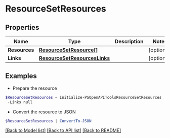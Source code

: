 # ResourceSetResources
## Properties

Name | Type | Description | Notes
------------ | ------------- | ------------- | -------------
**Resources** | [**ResourceSetResource[]**](ResourceSetResource.md) |  | [optional] 
**Links** | [**ResourceSetResourcesLinks**](ResourceSetResourcesLinks.md) |  | [optional] 

## Examples

- Prepare the resource
```powershell
$ResourceSetResources = Initialize-PSOpenAPIToolsResourceSetResources  -Resources null `
 -Links null
```

- Convert the resource to JSON
```powershell
$ResourceSetResources | ConvertTo-JSON
```

[[Back to Model list]](../README.md#documentation-for-models) [[Back to API list]](../README.md#documentation-for-api-endpoints) [[Back to README]](../README.md)

